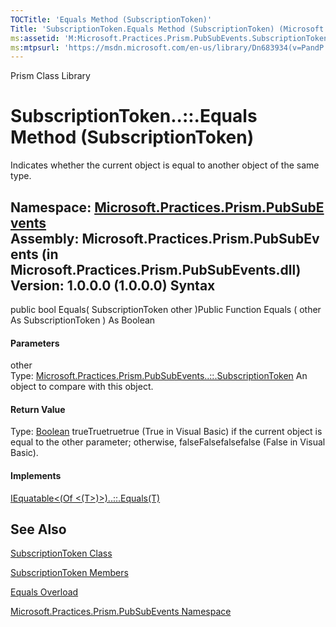 ```yaml
---
TOCTitle: 'Equals Method (SubscriptionToken)'
Title: 'SubscriptionToken.Equals Method (SubscriptionToken) (Microsoft.Practices.Prism.PubSubEvents)'
ms:assetid: 'M:Microsoft.Practices.Prism.PubSubEvents.SubscriptionToken.Equals(Microsoft.Practices.Prism.PubSubEvents.SubscriptionToken)'
ms:mtpsurl: 'https://msdn.microsoft.com/en-us/library/Dn683934(v=PandP.50)'
---
```


Prism Class Library

SubscriptionToken..::.Equals Method (SubscriptionToken)
=======================================================

Indicates whether the current object is equal to another object of the same type.

**Namespace:** [Microsoft.Practices.Prism.PubSubEvents](https://msdn.microsoft.com/n:microsoft.practices.prism.pubsubevents)
**Assembly:** Microsoft.Practices.Prism.PubSubEvents (in Microsoft.Practices.Prism.PubSubEvents.dll) Version: 1.0.0.0 (1.0.0.0)
Syntax
------

<span id="syntaxToggle"></span>public bool Equals( SubscriptionToken other )Public Function Equals ( other As SubscriptionToken ) As Boolean
#### Parameters

other  
Type: [Microsoft.Practices.Prism.PubSubEvents..::.SubscriptionToken](https://msdn.microsoft.com/t:microsoft.practices.prism.pubsubevents.subscriptiontoken)
An object to compare with this object.

#### Return Value

Type: [Boolean](http://msdn2.microsoft.com/en-us/library/a28wyd50)
trueTruetruetrue (True in Visual Basic) if the current object is equal to the other parameter; otherwise, falseFalsefalsefalse (False in Visual Basic).
#### Implements

[IEquatable&lt;(Of &lt;(T&gt;)&gt;)..::.Equals(T)](http://msdn2.microsoft.com/en-us/library/ms131190)

See Also
--------

<span id="seeAlsoToggle"></span>
[SubscriptionToken Class](https://msdn.microsoft.com/t:microsoft.practices.prism.pubsubevents.subscriptiontoken)

[SubscriptionToken Members](https://msdn.microsoft.com/allmembers.t:microsoft.practices.prism.pubsubevents.subscriptiontoken)

[Equals Overload](https://msdn.microsoft.com/overload:microsoft.practices.prism.pubsubevents.subscriptiontoken.equals)

[Microsoft.Practices.Prism.PubSubEvents Namespace](https://msdn.microsoft.com/n:microsoft.practices.prism.pubsubevents)
